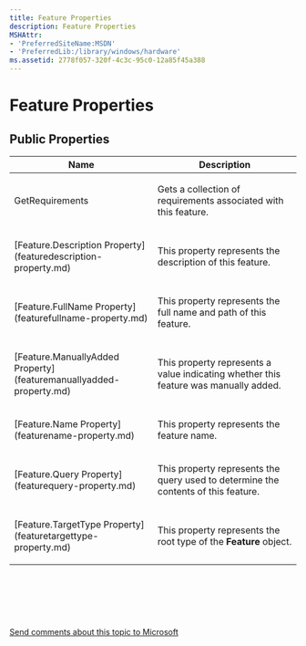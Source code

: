 ```yaml
---
title: Feature Properties
description: Feature Properties
MSHAttr:
- 'PreferredSiteName:MSDN'
- 'PreferredLib:/library/windows/hardware'
ms.assetid: 2778f057-320f-4c3c-95c0-12a85f45a388
---
```


# Feature Properties


## <span id="Public_Properties"></span><span id="public_properties"></span><span id="PUBLIC_PROPERTIES"></span>Public Properties


<table>
<colgroup>
<col width="50%" />
<col width="50%" />
</colgroup>
<thead>
<tr class="header">
<th>Name</th>
<th>Description</th>
</tr>
</thead>
<tbody>
<tr class="odd">
<td><p>GetRequirements</p></td>
<td><p>Gets a collection of requirements associated with this feature.</p></td>
</tr>
<tr class="even">
<td><p>[Feature.Description Property](featuredescription-property.md)</p></td>
<td><p>This property represents the description of this feature.</p></td>
</tr>
<tr class="odd">
<td><p>[Feature.FullName Property](featurefullname-property.md)</p></td>
<td><p>This property represents the full name and path of this feature.</p></td>
</tr>
<tr class="even">
<td><p>[Feature.ManuallyAdded Property](featuremanuallyadded-property.md)</p></td>
<td><p>This property represents a value indicating whether this feature was manually added.</p></td>
</tr>
<tr class="odd">
<td><p>[Feature.Name Property](featurename-property.md)</p></td>
<td><p>This property represents the feature name.</p></td>
</tr>
<tr class="even">
<td><p>[Feature.Query Property](featurequery-property.md)</p></td>
<td><p>This property represents the query used to determine the contents of this feature.</p></td>
</tr>
<tr class="odd">
<td><p>[Feature.TargetType Property](featuretargettype-property.md)</p></td>
<td><p>This property represents the root type of the <strong>Feature</strong> object.</p></td>
</tr>
</tbody>
</table>

 

 

 

[Send comments about this topic to Microsoft](mailto:wsddocfb@microsoft.com?subject=Documentation%20feedback%20%5Bp_hlk_om\p_hlk_om%5D:%20Feature%20Properties%20%20RELEASE:%20%287/11/2017%29&body=%0A%0APRIVACY%20STATEMENT%0A%0AWe%20use%20your%20feedback%20to%20improve%20the%20documentation.%20We%20don't%20use%20your%20email%20address%20for%20any%20other%20purpose,%20and%20we'll%20remove%20your%20email%20address%20from%20our%20system%20after%20the%20issue%20that%20you're%20reporting%20is%20fixed.%20While%20we're%20working%20to%20fix%20this%20issue,%20we%20might%20send%20you%20an%20email%20message%20to%20ask%20for%20more%20info.%20Later,%20we%20might%20also%20send%20you%20an%20email%20message%20to%20let%20you%20know%20that%20we've%20addressed%20your%20feedback.%0A%0AFor%20more%20info%20about%20Microsoft's%20privacy%20policy,%20see%20http://privacy.microsoft.com/en-us/default.aspx. "Send comments about this topic to Microsoft")




